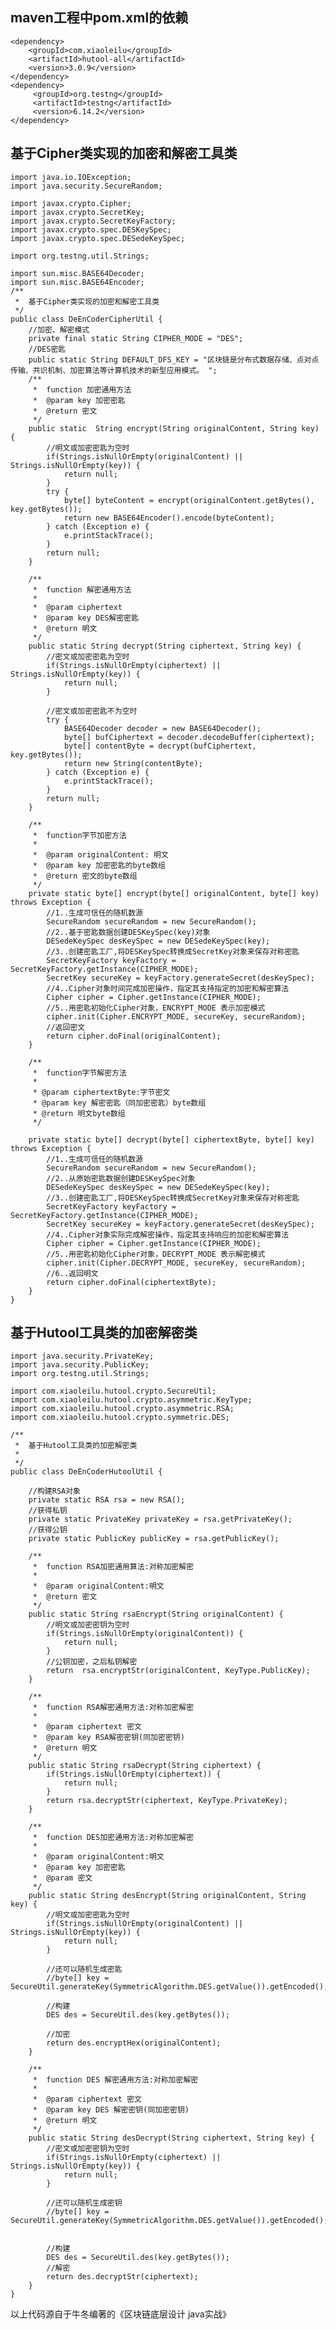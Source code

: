 ## maven工程中pom.xml的依赖
	
	<dependency>
		<groupId>com.xiaoleilu</groupId>
		<artifactId>hutool-all</artifactId>
		<version>3.0.9</version>
	</dependency>
	<dependency>
   		 <groupId>org.testng</groupId>
   		 <artifactId>testng</artifactId>
   		 <version>6.14.2</version>
	</dependency>  
	
## 基于Cipher类实现的加密和解密工具类
	
	import java.io.IOException;
	import java.security.SecureRandom;

	import javax.crypto.Cipher;
	import javax.crypto.SecretKey;
	import javax.crypto.SecretKeyFactory;
	import javax.crypto.spec.DESKeySpec;
	import javax.crypto.spec.DESedeKeySpec;

	import org.testng.util.Strings;

	import sun.misc.BASE64Decoder;
	import sun.misc.BASE64Encoder;
	/**
	 *	基于Cipher类实现的加密和解密工具类
	 */
	public class DeEnCoderCipherUtil {
		//加密、解密模式
		private final static String CIPHER_MODE = "DES";
		//DES密匙
		public static String DEFAULT_DFS_KEY = "区块链是分布式数据存储、点对点传输、共识机制、加密算法等计算机技术的新型应用模式。 ";
		/**
		 * 	function 加密通用方法
		 * 	@param key 加密密匙
		 * 	@return 密文
		 */
		public static  String encrypt(String originalContent, String key) {
			//明文或加密密匙为空时
			if(Strings.isNullOrEmpty(originalContent) || Strings.isNullOrEmpty(key)) {
				return null;
			}
			try {
				byte[] byteContent = encrypt(originalContent.getBytes(), key.getBytes());
				return new BASE64Encoder().encode(byteContent);
			} catch (Exception e) {
				e.printStackTrace();
			}
			return null;
		}

		/**
		 *	function 解密通用方法
		 *
		 *	@param ciphertext
		 *	@param key DES解密密匙
		 *	@return 明文
		 */
		public static String decrypt(String ciphertext, String key) {
			//密文或加密密匙为空时
			if(Strings.isNullOrEmpty(ciphertext) || Strings.isNullOrEmpty(key)) {
				return null;
			}

			//密文或加密密匙不为空时
			try {
				BASE64Decoder decoder = new BASE64Decoder();
				byte[] bufCiphertext = decoder.decodeBuffer(ciphertext);
				byte[] contentByte = decrypt(bufCiphertext, key.getBytes());
				return new String(contentByte);
			} catch (Exception e) {
				e.printStackTrace();
			}
			return null;
		}

		/**
		 *	function字节加密方法
		 *	
		 *	@param originalContent: 明文
		 *	@param key 加密密匙的byte数组
		 *	@return 密文的byte数组
		 */
		private static byte[] encrypt(byte[] originalContent, byte[] key) throws Exception {
			//1..生成可信任的随机数源
			SecureRandom secureRandom = new SecureRandom();
			//2..基于密匙数据创建DESKeySpec(key)对象
			DESedeKeySpec desKeySpec = new DESedeKeySpec(key);
			//3..创建密匙工厂,将DESKeySpec转换成SecretKey对象来保存对称密匙
			SecretKeyFactory keyFactory = SecretKeyFactory.getInstance(CIPHER_MODE);
			SecretKey secureKey = keyFactory.generateSecret(desKeySpec);
			//4..Cipher对象时间完成加密操作，指定其支持指定的加密和解密算法
			Cipher cipher = Cipher.getInstance(CIPHER_MODE);
			//5..用密匙初始化Cipher对象，ENCRYPT_MODE 表示加密模式
			cipher.init(Cipher.ENCRYPT_MODE, secureKey, secureRandom);
			//返回密文
			return cipher.doFinal(originalContent);
		}

		/**
		 * 	function字节解密方法
		 * 	
		 * @param ciphertextByte:字节密文
		 * @param key 解密密匙（同加密密匙）byte数组
		 * @return 明文byte数组
		 */

		private static byte[] decrypt(byte[] ciphertextByte, byte[] key) throws Exception {
			//1..生成可信任的随机数源
			SecureRandom secureRandom = new SecureRandom();
			//2..从原始密匙数据创建DESKeySpec对象
			DESedeKeySpec desKeySpec = new DESedeKeySpec(key);
			//3..创建密匙工厂,将DESKeySpec转换成SecretKey对象来保存对称密匙
			SecretKeyFactory keyFactory = SecretKeyFactory.getInstance(CIPHER_MODE);
			SecretKey secureKey = keyFactory.generateSecret(desKeySpec);
			//4..Cipher对象实际完成解密操作，指定其支持响应的加密和解密算法
			Cipher cipher = Cipher.getInstance(CIPHER_MODE);
			//5..用密匙初始化Cipher对象，DECRYPT_MODE 表示解密模式
			cipher.init(Cipher.DECRYPT_MODE, secureKey, secureRandom);
			//6..返回明文
			return cipher.doFinal(ciphertextByte);
		}
	}
## 基于Hutool工具类的加密解密类

	import java.security.PrivateKey;
	import java.security.PublicKey;
	import org.testng.util.Strings;

	import com.xiaoleilu.hutool.crypto.SecureUtil;
	import com.xiaoleilu.hutool.crypto.asymmetric.KeyType;
	import com.xiaoleilu.hutool.crypto.asymmetric.RSA;
	import com.xiaoleilu.hutool.crypto.symmetric.DES;

	/**
	 * 	基于Hutool工具类的加密解密类 
	 *
	 */
	public class DeEnCoderHutoolUtil {

		//构建RSA对象
		private static RSA rsa = new RSA();
		//获得私钥
		private static PrivateKey privateKey = rsa.getPrivateKey();
		//获得公钥
		private static PublicKey publicKey = rsa.getPublicKey();

		/**
		 * 	function RSA加密通用算法:对称加密解密
		 * 	
		 * 	@param originalContent:明文
		 * 	@return 密文
		 */
		public static String rsaEncrypt(String originalContent) {
			//明文或加密密钥为空时
			if(Strings.isNullOrEmpty(originalContent)) {
				return null;
			}
			//公钥加密，之后私钥解密
			return  rsa.encryptStr(originalContent, KeyType.PublicKey);	
		}

		/**
		 * 	function RSA解密通用方法:对称加密解密
		 * 
		 * 	@param ciphertext 密文
		 * 	@param key RSA解密密钥(同加密密钥)
		 * 	@return 明文
		 */
		public static String rsaDecrypt(String ciphertext) {
			if(Strings.isNullOrEmpty(ciphertext)) {
				return null;
			}
			return rsa.decryptStr(ciphertext, KeyType.PrivateKey);
		}

		/**
		 * 	function DES加密通用方法:对称加密解密
		 * 
		 * 	@param originalContent:明文
		 * 	@param key 加密密匙
		 *  @param 密文
		 */
		public static String desEncrypt(String originalContent, String key) {
			//明文或加密密匙为空时
			if(Strings.isNullOrEmpty(originalContent) || Strings.isNullOrEmpty(key)) {
				return null;
			}

			//还可以随机生成密匙
			//byte[] key = SecureUtil.generateKey(SymmetricAlgorithm.DES.getValue()).getEncoded();

			//构建
			DES des = SecureUtil.des(key.getBytes());

			//加密
			return des.encryptHex(originalContent);
		}

		/**
		 * 	function DES 解密通用方法:对称加密解密
		 * 	
		 *  @param ciphertext 密文
		 *  @param key DES 解密密钥(同加密密钥)
		 * 	@return 明文
		 */
		public static String desDecrypt(String ciphertext, String key) {
			//密文或加密密钥为空时
			if(Strings.isNullOrEmpty(ciphertext) || Strings.isNullOrEmpty(key)) {
				return null;
			}

			//还可以随机生成密钥
			//byte[] key = SecureUtil.generateKey(SymmetricAlgorithm.DES.getValue()).getEncoded();


			//构建
			DES des = SecureUtil.des(key.getBytes());
			//解密
			return des.decryptStr(ciphertext);
		}
	}
以上代码源自于牛冬编著的《区块链底层设计 java实战》
